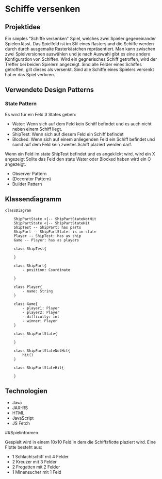 # Schiffe versenken
## Projektidee
Ein simples "Schiffe versenken" Spiel, welches zwei Spieler gegeneinander Spielen lässt. Das Spielfeld ist im Stil eines Rasters und die Schiffe werden durch durch ausgemalte Rasterkästchen repräsentiert. Man kann zwischen zwei Spielversionen auswählen und je nach Auswahl gibt es eine andere Konfiguration von Schiffen.
Wird ein gegnerisches Schiff getroffen, wird der Treffer bei beiden Spielern angezeigt. Sind alle Felder eines Schiffes
getroffen, gilt dieses als versenkt.
Sind alle Schiffe eines Spielers versenkt hat er das Spiel verloren.

## Verwendete Design Patterns
### State Pattern
Es wird für ein Feld 3 States geben:
- Water:
Wenn sich auf dem Feld kein Schiff befindet und es
auch nicht neben einem Schiff liegt.
- ShipTest:
Wenn sich auf diesem Feld ein Schiff befindet
- Blocked: Wenn sich auf einem anliegenden Feld ein Schiff befindet und somit auf dem Feld kein zweites Schiff plaziert 
werden darf.

Wenn ein Feld im state ShipTest befindet und es angeklickt wird, wird ein X angezeigt
Sollte das Feld den state Water oder Blocked haben wird ein O angezeigt.


- Observer Pattern
- (Decorator Pattern)
- Builder Pattern

## Klassendiagramm

```mermaid
classDiagram

    ShipPartState <|-- ShipPartStateNotHit
    ShipPartState <|-- ShipPartStateHit
    ShipTest -- ShipPart: has parts
    ShipPart -- ShipPartState: is in state
    Player -- ShipTest: has as ship
    Game -- Player: has as players

    class ShipTest{
        
    } 

    class ShipPart{
        - position: Coordinate

    }

    class Player{
        - name: String
    }

    class Game{
        - player1: Player
        - player2: Player
        - difficulty: int
        - winner: Player
    }

    class ShipPartState{

    }

    class ShipPartStateNotHit{
        hit()
    }

    class ShipPartStateHit{

    }
```

## Technologien
- Java
- JAX-RS
- HTML
- JavaScript
- JS Fetch

##Spielinformen 

Gespielt wird in einem 10x10 Feld in dem die Schiffsflotte plaziert wird. Eine Flotte besteht aus:
- 1 Schlachtschiff mit 4 Felder
- 2 Kreuzer mit 3 Felder
- 2 Fregatten mit 2 Felder
- 1 Minensucher mit 1 Feld

